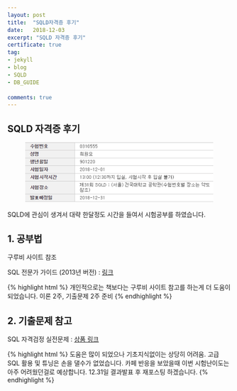 ```yaml
---
layout: post
title:  "SQLD자격증 후기"
date:   2018-12-03
excerpt: "SQLD 자격증 후기"
certificate: true
tag:
- jekyll
- blog
- SQLD
- DB_GUIDE

comments: true
---
```


## SQLD 자격증 후기

<figure>
    <a href="/assets/img/sqld_cert.png"><img src="/assets/img/sqld_cert.png"></a>
    <!--<figcaption>Caption describing these two images.</figcaption>-->
</figure>

SQLD에 관심이 생겨서 대략 한달정도 시간을 들여서 시험공부를 하였습니다.

## 1. 공부법

<p>구루비 사이트 참조</p>
<p>SQL 전문가 가이드 (2013년 버전) : <a href="http://www.gurubee.net/bookcafe/sqlp_1st">링크</a></p>
{% highlight html %}
개인적으로는 책보다는 구루비 사이트 참고를 하는게 더 도움이 되었습니다.
이론 2주, 기출문제 2주 준비
{% endhighlight %}

## 2. 기출문제 참고
 
<p>SQL 자격검정 실전문제 : <a href="http://www.yes24.com/24/goods/33524934">상품 링크</a></p>

{% highlight html %}
도움은 많이 되었으나 기초지식없이는 상당히 어려움.
고급 SQL 활용 및 튜닝은 손을 댈수가 없었습니다.
카페 반응을 보았을때 이번 시험난이도는 아주 어려웠던걸로 예상합니다.
12.31일 결과발표 후 재포스팅 하겠습니다.
{% endhighlight %}